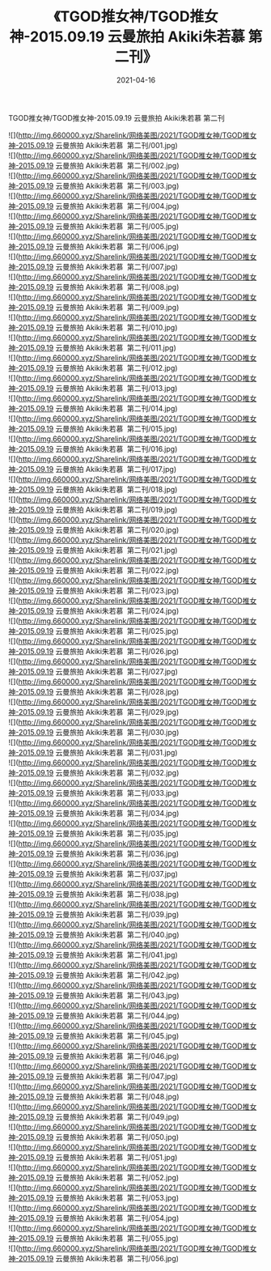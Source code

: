 ﻿---
layout: post
title:  《TGOD推女神/TGOD推女神-2015.09.19 云曼旅拍 Akiki朱若慕  第二刊》
date:   2021-04-16
img: http://img.660000.xyz/Sharelink/网络美图/2021/TGOD推女神/TGOD推女神-2015.09.19 云曼旅拍 Akiki朱若慕  第二刊/000.jpg
categories: [美女, 清纯, 唯美]
---

TGOD推女神/TGOD推女神-2015.09.19 云曼旅拍 Akiki朱若慕  第二刊

 ![](http://img.660000.xyz/Sharelink/网络美图/2021/TGOD推女神/TGOD推女神-2015.09.19 云曼旅拍 Akiki朱若慕&nbsp;&nbsp;第二刊/001.jpg) <br>![](http://img.660000.xyz/Sharelink/网络美图/2021/TGOD推女神/TGOD推女神-2015.09.19 云曼旅拍 Akiki朱若慕&nbsp;&nbsp;第二刊/002.jpg) <br>![](http://img.660000.xyz/Sharelink/网络美图/2021/TGOD推女神/TGOD推女神-2015.09.19 云曼旅拍 Akiki朱若慕&nbsp;&nbsp;第二刊/003.jpg) <br>![](http://img.660000.xyz/Sharelink/网络美图/2021/TGOD推女神/TGOD推女神-2015.09.19 云曼旅拍 Akiki朱若慕&nbsp;&nbsp;第二刊/004.jpg) <br>![](http://img.660000.xyz/Sharelink/网络美图/2021/TGOD推女神/TGOD推女神-2015.09.19 云曼旅拍 Akiki朱若慕&nbsp;&nbsp;第二刊/005.jpg) <br>![](http://img.660000.xyz/Sharelink/网络美图/2021/TGOD推女神/TGOD推女神-2015.09.19 云曼旅拍 Akiki朱若慕&nbsp;&nbsp;第二刊/006.jpg) <br>![](http://img.660000.xyz/Sharelink/网络美图/2021/TGOD推女神/TGOD推女神-2015.09.19 云曼旅拍 Akiki朱若慕&nbsp;&nbsp;第二刊/007.jpg) <br>![](http://img.660000.xyz/Sharelink/网络美图/2021/TGOD推女神/TGOD推女神-2015.09.19 云曼旅拍 Akiki朱若慕&nbsp;&nbsp;第二刊/008.jpg) <br>![](http://img.660000.xyz/Sharelink/网络美图/2021/TGOD推女神/TGOD推女神-2015.09.19 云曼旅拍 Akiki朱若慕&nbsp;&nbsp;第二刊/009.jpg) <br>![](http://img.660000.xyz/Sharelink/网络美图/2021/TGOD推女神/TGOD推女神-2015.09.19 云曼旅拍 Akiki朱若慕&nbsp;&nbsp;第二刊/010.jpg) <br>![](http://img.660000.xyz/Sharelink/网络美图/2021/TGOD推女神/TGOD推女神-2015.09.19 云曼旅拍 Akiki朱若慕&nbsp;&nbsp;第二刊/011.jpg) <br>![](http://img.660000.xyz/Sharelink/网络美图/2021/TGOD推女神/TGOD推女神-2015.09.19 云曼旅拍 Akiki朱若慕&nbsp;&nbsp;第二刊/012.jpg) <br>![](http://img.660000.xyz/Sharelink/网络美图/2021/TGOD推女神/TGOD推女神-2015.09.19 云曼旅拍 Akiki朱若慕&nbsp;&nbsp;第二刊/013.jpg) <br>![](http://img.660000.xyz/Sharelink/网络美图/2021/TGOD推女神/TGOD推女神-2015.09.19 云曼旅拍 Akiki朱若慕&nbsp;&nbsp;第二刊/014.jpg) <br>![](http://img.660000.xyz/Sharelink/网络美图/2021/TGOD推女神/TGOD推女神-2015.09.19 云曼旅拍 Akiki朱若慕&nbsp;&nbsp;第二刊/015.jpg) <br>![](http://img.660000.xyz/Sharelink/网络美图/2021/TGOD推女神/TGOD推女神-2015.09.19 云曼旅拍 Akiki朱若慕&nbsp;&nbsp;第二刊/016.jpg) <br>![](http://img.660000.xyz/Sharelink/网络美图/2021/TGOD推女神/TGOD推女神-2015.09.19 云曼旅拍 Akiki朱若慕&nbsp;&nbsp;第二刊/017.jpg) <br>![](http://img.660000.xyz/Sharelink/网络美图/2021/TGOD推女神/TGOD推女神-2015.09.19 云曼旅拍 Akiki朱若慕&nbsp;&nbsp;第二刊/018.jpg) <br>![](http://img.660000.xyz/Sharelink/网络美图/2021/TGOD推女神/TGOD推女神-2015.09.19 云曼旅拍 Akiki朱若慕&nbsp;&nbsp;第二刊/019.jpg) <br>![](http://img.660000.xyz/Sharelink/网络美图/2021/TGOD推女神/TGOD推女神-2015.09.19 云曼旅拍 Akiki朱若慕&nbsp;&nbsp;第二刊/020.jpg) <br>![](http://img.660000.xyz/Sharelink/网络美图/2021/TGOD推女神/TGOD推女神-2015.09.19 云曼旅拍 Akiki朱若慕&nbsp;&nbsp;第二刊/021.jpg) <br>![](http://img.660000.xyz/Sharelink/网络美图/2021/TGOD推女神/TGOD推女神-2015.09.19 云曼旅拍 Akiki朱若慕&nbsp;&nbsp;第二刊/022.jpg) <br>![](http://img.660000.xyz/Sharelink/网络美图/2021/TGOD推女神/TGOD推女神-2015.09.19 云曼旅拍 Akiki朱若慕&nbsp;&nbsp;第二刊/023.jpg) <br>![](http://img.660000.xyz/Sharelink/网络美图/2021/TGOD推女神/TGOD推女神-2015.09.19 云曼旅拍 Akiki朱若慕&nbsp;&nbsp;第二刊/024.jpg) <br>![](http://img.660000.xyz/Sharelink/网络美图/2021/TGOD推女神/TGOD推女神-2015.09.19 云曼旅拍 Akiki朱若慕&nbsp;&nbsp;第二刊/025.jpg) <br>![](http://img.660000.xyz/Sharelink/网络美图/2021/TGOD推女神/TGOD推女神-2015.09.19 云曼旅拍 Akiki朱若慕&nbsp;&nbsp;第二刊/026.jpg) <br>![](http://img.660000.xyz/Sharelink/网络美图/2021/TGOD推女神/TGOD推女神-2015.09.19 云曼旅拍 Akiki朱若慕&nbsp;&nbsp;第二刊/027.jpg) <br>![](http://img.660000.xyz/Sharelink/网络美图/2021/TGOD推女神/TGOD推女神-2015.09.19 云曼旅拍 Akiki朱若慕&nbsp;&nbsp;第二刊/028.jpg) <br>![](http://img.660000.xyz/Sharelink/网络美图/2021/TGOD推女神/TGOD推女神-2015.09.19 云曼旅拍 Akiki朱若慕&nbsp;&nbsp;第二刊/029.jpg) <br>![](http://img.660000.xyz/Sharelink/网络美图/2021/TGOD推女神/TGOD推女神-2015.09.19 云曼旅拍 Akiki朱若慕&nbsp;&nbsp;第二刊/030.jpg) <br>![](http://img.660000.xyz/Sharelink/网络美图/2021/TGOD推女神/TGOD推女神-2015.09.19 云曼旅拍 Akiki朱若慕&nbsp;&nbsp;第二刊/031.jpg) <br>![](http://img.660000.xyz/Sharelink/网络美图/2021/TGOD推女神/TGOD推女神-2015.09.19 云曼旅拍 Akiki朱若慕&nbsp;&nbsp;第二刊/032.jpg) <br>![](http://img.660000.xyz/Sharelink/网络美图/2021/TGOD推女神/TGOD推女神-2015.09.19 云曼旅拍 Akiki朱若慕&nbsp;&nbsp;第二刊/033.jpg) <br>![](http://img.660000.xyz/Sharelink/网络美图/2021/TGOD推女神/TGOD推女神-2015.09.19 云曼旅拍 Akiki朱若慕&nbsp;&nbsp;第二刊/034.jpg) <br>![](http://img.660000.xyz/Sharelink/网络美图/2021/TGOD推女神/TGOD推女神-2015.09.19 云曼旅拍 Akiki朱若慕&nbsp;&nbsp;第二刊/035.jpg) <br>![](http://img.660000.xyz/Sharelink/网络美图/2021/TGOD推女神/TGOD推女神-2015.09.19 云曼旅拍 Akiki朱若慕&nbsp;&nbsp;第二刊/036.jpg) <br>![](http://img.660000.xyz/Sharelink/网络美图/2021/TGOD推女神/TGOD推女神-2015.09.19 云曼旅拍 Akiki朱若慕&nbsp;&nbsp;第二刊/037.jpg) <br>![](http://img.660000.xyz/Sharelink/网络美图/2021/TGOD推女神/TGOD推女神-2015.09.19 云曼旅拍 Akiki朱若慕&nbsp;&nbsp;第二刊/038.jpg) <br>![](http://img.660000.xyz/Sharelink/网络美图/2021/TGOD推女神/TGOD推女神-2015.09.19 云曼旅拍 Akiki朱若慕&nbsp;&nbsp;第二刊/039.jpg) <br>![](http://img.660000.xyz/Sharelink/网络美图/2021/TGOD推女神/TGOD推女神-2015.09.19 云曼旅拍 Akiki朱若慕&nbsp;&nbsp;第二刊/040.jpg) <br>![](http://img.660000.xyz/Sharelink/网络美图/2021/TGOD推女神/TGOD推女神-2015.09.19 云曼旅拍 Akiki朱若慕&nbsp;&nbsp;第二刊/041.jpg) <br>![](http://img.660000.xyz/Sharelink/网络美图/2021/TGOD推女神/TGOD推女神-2015.09.19 云曼旅拍 Akiki朱若慕&nbsp;&nbsp;第二刊/042.jpg) <br>![](http://img.660000.xyz/Sharelink/网络美图/2021/TGOD推女神/TGOD推女神-2015.09.19 云曼旅拍 Akiki朱若慕&nbsp;&nbsp;第二刊/043.jpg) <br>![](http://img.660000.xyz/Sharelink/网络美图/2021/TGOD推女神/TGOD推女神-2015.09.19 云曼旅拍 Akiki朱若慕&nbsp;&nbsp;第二刊/044.jpg) <br>![](http://img.660000.xyz/Sharelink/网络美图/2021/TGOD推女神/TGOD推女神-2015.09.19 云曼旅拍 Akiki朱若慕&nbsp;&nbsp;第二刊/045.jpg) <br>![](http://img.660000.xyz/Sharelink/网络美图/2021/TGOD推女神/TGOD推女神-2015.09.19 云曼旅拍 Akiki朱若慕&nbsp;&nbsp;第二刊/046.jpg) <br>![](http://img.660000.xyz/Sharelink/网络美图/2021/TGOD推女神/TGOD推女神-2015.09.19 云曼旅拍 Akiki朱若慕&nbsp;&nbsp;第二刊/047.jpg) <br>![](http://img.660000.xyz/Sharelink/网络美图/2021/TGOD推女神/TGOD推女神-2015.09.19 云曼旅拍 Akiki朱若慕&nbsp;&nbsp;第二刊/048.jpg) <br>![](http://img.660000.xyz/Sharelink/网络美图/2021/TGOD推女神/TGOD推女神-2015.09.19 云曼旅拍 Akiki朱若慕&nbsp;&nbsp;第二刊/049.jpg) <br>![](http://img.660000.xyz/Sharelink/网络美图/2021/TGOD推女神/TGOD推女神-2015.09.19 云曼旅拍 Akiki朱若慕&nbsp;&nbsp;第二刊/050.jpg) <br>![](http://img.660000.xyz/Sharelink/网络美图/2021/TGOD推女神/TGOD推女神-2015.09.19 云曼旅拍 Akiki朱若慕&nbsp;&nbsp;第二刊/051.jpg) <br>![](http://img.660000.xyz/Sharelink/网络美图/2021/TGOD推女神/TGOD推女神-2015.09.19 云曼旅拍 Akiki朱若慕&nbsp;&nbsp;第二刊/052.jpg) <br>![](http://img.660000.xyz/Sharelink/网络美图/2021/TGOD推女神/TGOD推女神-2015.09.19 云曼旅拍 Akiki朱若慕&nbsp;&nbsp;第二刊/053.jpg) <br>![](http://img.660000.xyz/Sharelink/网络美图/2021/TGOD推女神/TGOD推女神-2015.09.19 云曼旅拍 Akiki朱若慕&nbsp;&nbsp;第二刊/054.jpg) <br>![](http://img.660000.xyz/Sharelink/网络美图/2021/TGOD推女神/TGOD推女神-2015.09.19 云曼旅拍 Akiki朱若慕&nbsp;&nbsp;第二刊/055.jpg) <br>![](http://img.660000.xyz/Sharelink/网络美图/2021/TGOD推女神/TGOD推女神-2015.09.19 云曼旅拍 Akiki朱若慕&nbsp;&nbsp;第二刊/056.jpg) <br>